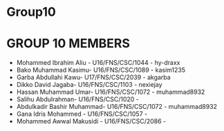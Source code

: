# Group10
# GROUP 10 MEMBERS

- Mohammed Ibrahim Aliu - U16/FNS/CSC/1044 - hy-draxx
- Bako Muhammad Kasimu- U16/FNS/CSC/1089 - kasim1235
- Garba Abdullahi Kawu- U17/FNS/CSC/2039 - akgarba
- Dikko David Jagaba- U16/FNS/CSC/1103 - nexiejay
- Hassan Muhammad Umar- U16/FNS/CSC/1072 - muhammad8932
- Salihu Abdulrahman- U16/FNS/CSC/1020 - 
- Abdulkadir Bashir Muhammad- U16/FNS/CSC/1072 - muhammad8932
- Gana Idris Mohammed - U16/FNS/CSC/1057 - 
- Mohammed Awwal Makusidi - U16/FNS/CSC/2086 -
